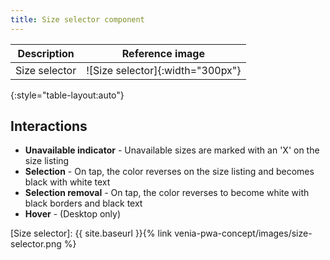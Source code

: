 ```yaml
---
title: Size selector component
---
```


| Description   | Reference image                  |
| ------------- | :------------------------------: |
| Size selector | ![Size selector]{:width="300px"} |
{:style="table-layout:auto"}

## Interactions

* **Unavailable indicator** - Unavailable sizes are marked with an 'X' on the size listing
* **Selection** - On tap, the color reverses on the size listing and becomes black with white text
* **Selection removal** - On tap, the color reverses to become white with black borders and black text
* **Hover** - (Desktop only)

[Size selector]: {{ site.baseurl }}{% link venia-pwa-concept/images/size-selector.png %}